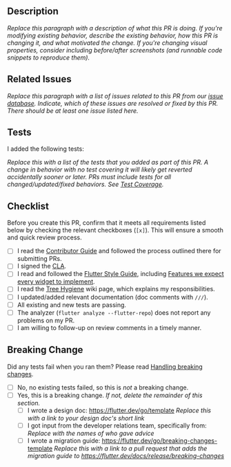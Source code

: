 ## Description

*Replace this paragraph with a description of what this PR is doing. If you're modifying existing behavior, describe the existing behavior, how this PR is changing it, and what motivated the change. If you're changing visual properties, consider including before/after screenshots (and runnable code snippets to reproduce them).*

## Related Issues

*Replace this paragraph with a list of issues related to this PR from our [issue database]. Indicate, which of these issues are resolved or fixed by this PR. There should be at least one issue listed here.*

## Tests

I added the following tests:

*Replace this with a list of the tests that you added as part of this PR. A change in behavior with no test covering it
will likely get reverted accidentally sooner or later. PRs must include tests for all changed/updated/fixed behaviors. See [Test Coverage].*

## Checklist

Before you create this PR, confirm that it meets all requirements listed below by checking the relevant checkboxes (`[x]`). This will ensure a smooth and quick review process.

- [ ] I read the [Contributor Guide] and followed the process outlined there for submitting PRs.
- [ ] I signed the [CLA].
- [ ] I read and followed the [Flutter Style Guide], including [Features we expect every widget to implement].
- [ ] I read the [Tree Hygiene] wiki page, which explains my responsibilities.
- [ ] I updated/added relevant documentation (doc comments with `///`).
- [ ] All existing and new tests are passing.
- [ ] The analyzer (`flutter analyze --flutter-repo`) does not report any problems on my PR.
- [ ] I am willing to follow-up on review comments in a timely manner.

## Breaking Change

Did any tests fail when you ran them? Please read [Handling breaking changes].

- [ ] No, no existing tests failed, so this is *not* a breaking change.
- [ ] Yes, this is a breaking change. *If not, delete the remainder of this section.*
   - [ ] I wrote a design doc: https://flutter.dev/go/template *Replace this with a link to your design doc's short link*
   - [ ] I got input from the developer relations team, specifically from: *Replace with the names of who gave advice*
   - [ ] I wrote a migration guide: https://flutter.dev/go/breaking-changes-template *Replace this with a link to a pull request that adds the migration guide to https://flutter.dev/docs/release/breaking-changes*

<!-- Links -->
[issue database]: https://github.com/flutter/flutter/issues
[Contributor Guide]: https://github.com/flutter/flutter/wiki/Tree-hygiene#overview
[Test Coverage]: https://github.com/flutter/flutter/wiki/Test-coverage-for-package%3Aflutter
[Flutter Style Guide]: https://github.com/flutter/flutter/wiki/Style-guide-for-Flutter-repo
[Features we expect every widget to implement]: https://github.com/flutter/flutter/wiki/Style-guide-for-Flutter-repo#features-we-expect-every-widget-to-implement
[CLA]: https://cla.developers.google.com/
[Tree Hygiene]: https://github.com/flutter/flutter/wiki/Tree-hygiene
[Handling breaking changes]: https://github.com/flutter/flutter/wiki/Tree-hygiene#handling-breaking-changes
